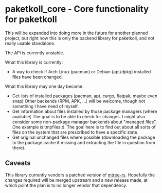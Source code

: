 # paketkoll_core - Core functionality for paketkoll

This will be expanded into doing more in the future for another planned project,
but right now this is only the backend library for paketkoll, and not really
usable standalone.

The API is currently unstable.

What this library is currently:

* A way to check if Arch Linux (pacman) or Debian (apt/dpkg) installed files have been changed.

What this library may one day become:

* Get lists of installed packages (pacman, apt, cargo, flatpak, maybe even snap)
  Other backends (RPM, APK, ...) will be welcome, though not something I have need
  of myself.
* Get information about files installed by those package managers (where available)
  The goal is to be able to check for changes. I might also consider some non-package
  manager backends about "managed files". One example is tmpfiles.d. The goal here is
  to find out about all sorts of files on the system that are prescribed to have a
  specific state.
* Get original unchanged files where possible (downloading the package to the package
  cache if missing and extracting the file in question from there).

## Caveats

This library currently vendors a patched version of [mtree-rs](https://github.com/derekdreery/mtree-rs).
Hopefully the changes required will be merged upstream and a new release made, at
which point the plan is to no longer vendor that dependency.